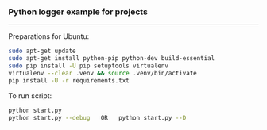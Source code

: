 ### Python logger example for projects

***

Preparations for Ubuntu:
```bash
sudo apt-get update
sudo apt-get install python-pip python-dev build-essential
sudo pip install -U pip setuptools virtualenv
virtualenv --clear .venv && source .venv/bin/activate
pip install -U -r requirements.txt
```
To run script:
```bash
python start.py
python start.py --debug   OR   python start.py --D
```
